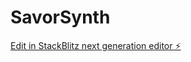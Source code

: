 # SavorSynth

[Edit in StackBlitz next generation editor ⚡️](https://stackblitz.com/~/github.com/rakeshdes/SavorSynth)